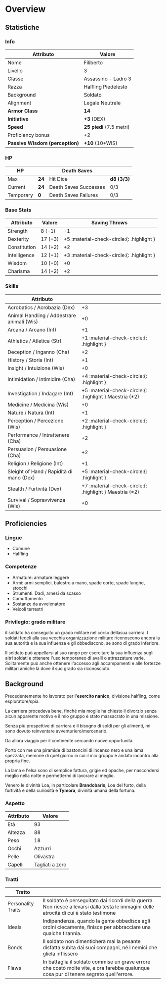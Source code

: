 # Overview

## Statistiche

### Info

| Attributo                       | Valore                           |
| ------------------------------- | -------------------------------- |
| Nome                            | Filiberto                        |
| Livello                         | 3                                |
| Classe                          | Assassino - Ladro 3              |
| Razza                           | Halfling Piedelesto              |
| Background                      | Soldato                          |
| Alignment                       | Legale Neutrale                  |
| __Armor Class__                 | __14__                           |
| __Initiative__                  | __+3__ (DEX)                     |
| __Speed__                       | __25 piedi__ (7.5 metri)         | 
| Proficiency bonus               | +2                               |
| __Passive Wisdom (perception)__ | __+10__ (10+WIS)                 |

### HP

| HP        |         | Death Saves           |               |
| --------- | ------- | --------------------- | ------------- |
| Max       | __24__  | Hit Dice              | __d8 (3/3)__  |
| Current   | __24__  | Death Saves Successes | 0/3           |
| Temporary | __0__   | Death Saves Failures  | 0/3           |

### Base Stats

| Attributo    | Valore  | Saving Throws                             |
| ------------ | ------- | ----------------------------------------- |
| Strength     |  8 (-1) | -1                                        |
| Dexterity    | 17 (+3) | +5 :material-check-circle:{: .highlight } |
| Constitution | 14 (+2) | +2                                        |
| Intelligence | 12 (+1) | +3 :material-check-circle:{: .highlight } |
| Wisdom       | 10 (+0) | +0                                        |
| Charisma     | 14 (+2) | +2                                        |

### Skills

| Attributo                                  |                                            |
| ------------------------------------------ | ------------------------------------------ |
| Acrobatics / Acrobazia (Dex)               | +3                                         |
| Animal Handling / Addestrare animali (Wis) | +0                                         |
| Arcana / Arcano (Int)                      | +1                                         |
| Athletics / Atletica (Str)                 | +1 :material-check-circle:{: .highlight }  |
| Deception / Inganno (Cha)                  | +2                                         |
| History / Storia (Int)                     | +1                                         |
| Insight / Intuizione (Wis)                 | +0                                         |
| Intimidation / Intimidire (Cha)            | +4 :material-check-circle:{: .highlight }  |
| Investigation / Indagare (Int)             | +5 :material-check-circle:{: .highlight } Maestria (*2)  |
| Medicine / Medicina (Wis)                  | +0                                         |
| Nature / Natura (Int)                      | +1                                         |
| Perception / Percezione (Wis)              | +2 :material-check-circle:{: .highlight }  |
| Performance / Intrattenere (Cha)           | +2                                         |
| Persuasion / Persuasione (Cha)             | +2                                         |
| Religion / Religione (Int)                 | +1                                         |
| Sleight of Hand / Rapidità di mano (Dex)   | +5 :material-check-circle:{: .highlight }  |
| Stealth / Furtività (Dex)                  | +7 :material-check-circle:{: .highlight } Maestria (*2)  |
| Survival / Sopravvivenza (Wis)             | +0   |

## Proficiencies

### Lingue

- Comune
- Halfling

### Competenze

- Armature: armature leggere
- Armi: armi semplici, balestre a mano, spade corte, spade lunghe, stocchi
- Strumenti: Dadi, arnesi da scasso
- Camuffamento
- Sostanze da avvelenatore
- Veicoli terrestri

### Privilegio: grado militare

il soldato ha conseguito un grado militare nel corso dellasua carriera. I soldati fedeli alla sua vecchia organizzazione militare riconoscono ancora la sua autorità e la sua influenza e gli obbediscono, se sono di grado inferiore.

Il soldato può appellarsi al suo rango per esercitare la sua influenza sugli altri soldati e ottenere l'uso temporaneo di avalli o attrezzature varie. Solitamente può anche ottenere l'accesso agli accampamenti e alle fortezze militari amiche là dove il suo grado sia riconosciuto.

## Background

Precedentemente ho lavorato per l'__esercito nanico__, divisione halfling, come esploratore/spia.

La carriera procedeva bene, finché mia moglie ha chiesto il divorzio senza alcun apparente motivo e il mio gruppo è stato massacrato in una missione.

Senza più prospettive di carriera e il bisogno di soldi per gli alimenti, mi sono dovuto reinventare avventuriero/mercenario.

Da allora viaggio per il continente cercando nuove opportunità.

Porto con me una piramide di bastoncini di incenso nero e una lama spezzata, memorie di quel giorno in cui il mio gruppo è andato incontro alla propria fine.

La lama e l'elsa sono di semplice fattura, grigie ed opache, per nascondersi meglio nella notte e permettermi di lavorare al meglio.

Venero le divinità Loa, in particolare __Brandobaris__, Loa del furto, della furtività e della curiosità e __Tymora__, divinità umana della fortuna.

### Aspetto

| Attributo  | Valore          |
| ---------- | --------------- |
| Età        | 93              |
| Altezza    | 88              |
| Peso       | 18              |
| Occhi      | Azzurri         |
| Pelle      | Olivastra       |
| Capelli    | Tagliati a zero | 

### Tratti

| Tratto             |                          |
| ------------------ | ------------------------ |
| Personality Traits | Il soldato è perseguitato dai ricordi della guerra. Non riesce a levarsi dalla testa le immagini delle atrocità di cui è stato testimone |
| Ideals             | Indipendenza. quando la gente obbedisce agli ordini ciecamente, finisce per abbracciare una qualche tirannia. |
| Bonds              | Il soldato non dimenticherà mai la pesante disfatta subita dai suoi compagni, né i nemici che gliela inflissero |
| Flaws              | In battaglia il soldato commise un grave errore che costò molte vite, e ora farebbe qualunque cosa pur di tenere segreto quell'errore. |
